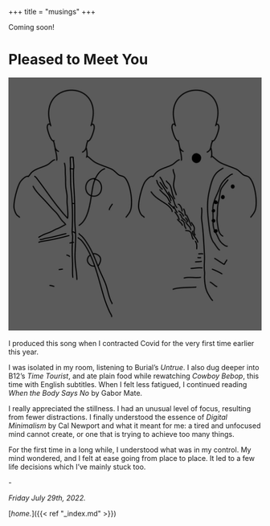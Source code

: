 +++
title = "musings"
+++

Coming soon!

<!--may need to add to the html for bio?-->

# Pleased to Meet You

<div class="split-image">

![Pleased to Meet You artwork](https://github.com/wanyakrecipes/coft-web/blob/main/static/images/pleased_to_meet_you.JPG?raw=true)

</div>


I produced this song when I contracted Covid for the very first time earlier this year. 

I was isolated in my room, listening to Burial’s *Untrue*. I also dug deeper into B12’s *Time Tourist*, and ate plain food while rewatching *Cowboy Bebop*, this time with English subtitles. When I felt less fatigued, I continued reading *When the Body Says No* by Gabor Mate.

I really appreciated the stillness. I had an unusual level of focus, resulting from fewer distractions. I finally understood the essence of *Digital Minimalism* by Cal Newport and what it meant for me: a tired and unfocused mind cannot create, or one that is trying to achieve too many things.

For the first time in a long while, I understood what was in my control. My mind wondered, and I felt at ease going from place to place. It led to a few life decisions which I’ve mainly stuck too.


\-

*Friday July 29th, 2022.*

[*home.*]({{< ref "_index.md" >}})